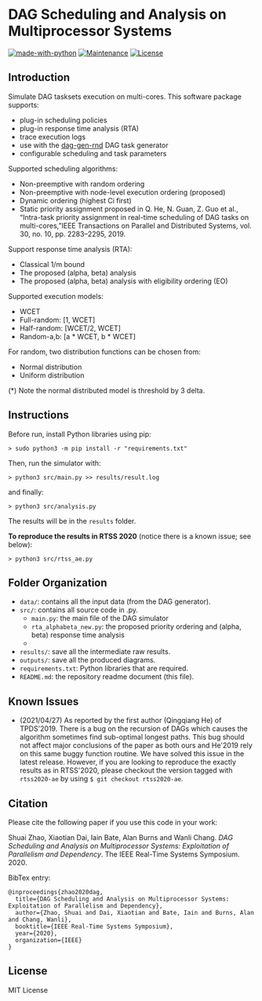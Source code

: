 # DAG Scheduling and Analysis on Multiprocessor Systems

[![made-with-python](https://img.shields.io/badge/Made%20with-Python-1f425f.svg)](https://www.python.org/)
[![Maintenance](https://img.shields.io/badge/Maintained%3F-yes-green.svg)](https://GitHub.com/Naereen/StrapDown.js/graphs/commit-activity)
[![License](http://img.shields.io/:license-mit-blue.svg)](http://badges.mit-license.org)

## Introduction

Simulate DAG tasksets execution on multi-cores. This software package supports:

- plug-in scheduling policies
- plug-in response time analysis (RTA)
- trace execution logs
- use with the [dag-gen-rnd](https://github.com/automaticdai/dag-gen-rnd) DAG task generator
- configurable scheduling and task parameters


Supported scheduling algorithms:

- Non-preemptive with random ordering
- Non-preemptive with node-level execution ordering (proposed)
- Dynamic ordering (highest Ci first)
- Static priority assignment proposed in Q. He, N. Guan, Z. Guo et al., “Intra-task priority assignment in real-time  scheduling  of  DAG  tasks  on  multi-cores,”IEEE  Transactions  on Parallel and Distributed Systems, vol. 30, no. 10, pp. 2283–2295, 2019.


Support response time analysis (RTA):

- Classical 1/m bound
- The proposed (alpha, beta) analysis
- The proposed (alpha, beta) analysis with eligibility ordering (EO)


Supported execution models:

- WCET
- Full-random: [1, WCET]
- Half-random: [WCET/2, WCET]
- Random-a,b: [a * WCET, b * WCET]


For random, two distribution functions can be chosen from:

- Normal distribution
- Uniform distribution

(*) Note the normal distributed model is threshold by 3 delta.

## Instructions

Before run, install Python libraries using pip:

`> sudo python3 -m pip install -r "requirements.txt"`

Then, run the simulator with:

`> python3 src/main.py >> results/result.log`

and finally:

`> python3 src/analysis.py`

The results will be in the `results` folder.

**To reproduce the results in RTSS 2020** (notice there is a known issue; see below):

`> python3 src/rtss_ae.py`

## Folder Organization

- `data/`: contains all the input data (from the DAG generator).
- `src/`: contains all source code in .py.
  - `main.py`: the main file of the DAG simulator
  - `rta_alphabeta_new.py`: the proposed priority ordering and (alpha, beta) response time analysis
  - 
- `results/`: save all the intermediate raw results.
- `outputs/`: save all the produced diagrams.
- `requirements.txt`: Python libraries that are required.
- `README.md`: the repository readme document (this file).


## Known Issues

- (2021/04/27) As reported by the first author (Qingqiang He) of TPDS'2019. There is a bug on the recursion of  DAGs which causes the algorithm sometimes find sub-optimal longest paths. This bug should not affect major conclusions of the paper as both ours and He'2019 rely on this same buggy function routine. We have solved this issue in the latest release. However, if you are looking to reproduce the exactly results as in RTSS'2020, please checkout the version tagged with `rtss2020-ae` by using `$ git checkout rtss2020-ae`.


## Citation

Please cite the following paper if you use this code in your work:

Shuai Zhao, Xiaotian Dai, Iain Bate, Alan Burns and Wanli Chang. *DAG Scheduling and Analysis on Multiprocessor Systems: Exploitation of Parallelism and Dependency*. The IEEE Real-Time Systems Symposium. 2020.


BibTex entry:

```text
@inproceedings{zhao2020dag,
  title={DAG Scheduling and Analysis on Multiprocessor Systems: Exploitation of Parallelism and Dependency},
  author={Zhao, Shuai and Dai, Xiaotian and Bate, Iain and Burns, Alan and Chang, Wanli},
  booktitle={IEEE Real-Time Systems Symposium},
  year={2020},
  organization={IEEE}
}
```

## License

MIT License
